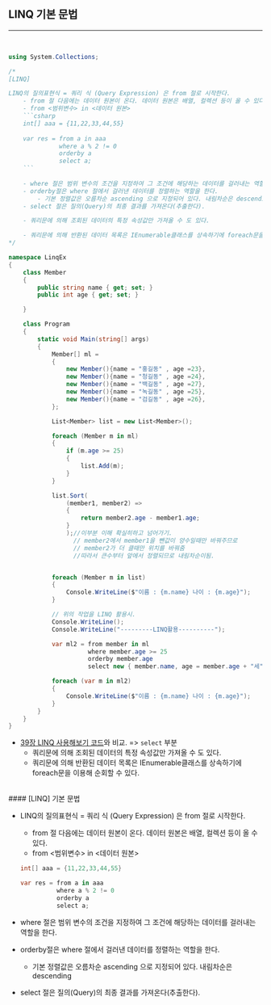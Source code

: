 ## LINQ 기본 문법
-----

<br />

```csharp
using System.Collections;

/*
[LINQ]

LINQ의 질의표현식 = 쿼리 식 (Query Expression) 은 from 절로 시작한다.
    - from 절 다음에는 데이터 원본이 온다. 데이터 원본은 배열, 컬렉션 등이 올 수 있다.
    - from <범위변수> in <데이터 원본> 
    ```csharp
    int[] aaa = {11,22,33,44,55}
    
    var res = from a in aaa
              where a % 2 != 0
              orderby a 
              select a;
    ```
    
    - where 절은 범위 변수의 조건을 지정하여 그 조건에 해당하는 데이터를 걸러내는 역할을 한다.
    - orderby절은 where 절에서 걸러낸 데이터를 정렬하는 역할을 한다.
        - 기본 정렬값은 오름차순 ascending 으로 지정되어 있다. 내림차순은 descending
    - select 절은 질의(Query)의 최종 결과를 가져온다(추출한다).

    - 쿼리문에 의해 조회된 데이터의 특정 속성값만 가져올 수 도 있다.

    - 쿼리문에 의해 반환된 데이터 목록은 IEnumerable클래스를 상속하기에 foreach문을 이용해 순회할 수 있다.
*/

namespace LinqEx
{
    class Member
    {
        public string name { get; set; }
        public int age { get; set; }

    }

    class Program
    {
        static void Main(string[] args)
        {
            Member[] ml =
            {
                new Member(){name = "홍길동" , age =23},
                new Member(){name = "청길동" , age =24},
                new Member(){name = "백길동" , age =27},
                new Member(){name = "녹길동" , age =25},
                new Member(){name = "검길동" , age =26},
            };

            List<Member> list = new List<Member>();

            foreach (Member m in ml)
            {
                if (m.age >= 25)
                {
                    list.Add(m);
                }
            }

            list.Sort(
                (member1, member2) =>
                {
                    return member2.age - member1.age;
                }
                );//이부분 이해 확실히하고 넘어가기.
                  // member2에서 member1을 뺀값이 양수일때만 바꿔주므로 
                  // member2가 더 클때만 위치를 바꿔줌
                  //따라서 큰수부터 앞에서 정렬되므로 내림차순이됨.


            foreach (Member m in list)
            {
                Console.WriteLine($"이름 : {m.name} 나이 : {m.age}");
            }

            // 위의 작업을 LINQ 활용시.
            Console.WriteLine();
            Console.WriteLine("---------LINQ활용----------");

            var ml2 = from member in ml
                      where member.age >= 25
                      orderby member.age
                      select new { member.name, age = member.age + "세" };

            foreach (var m in ml2)
            {
                Console.WriteLine($"이름 : {m.name} 나이 : {m.age}");
            }
        }
    }
}
```
- [39장 LINQ 사용해보기 코드](https://github.com/Dudu-Kim/Learning_Note/blob/main/Programming%20Language/C%23/39.%20LINQ%20%EC%82%AC%EC%9A%A9%ED%95%B4%EB%B3%B4%EA%B8%B0.md)와 비교. => `select` 부분
   - 쿼리문에 의해 조회된 데이터의 특정 속성값만 가져올 수 도 있다.
   - 쿼리문에 의해 반환된 데이터 목록은 IEnumerable클래스를 상속하기에 foreach문을 이용해 순회할 수 있다.


<br />
#### [LINQ] 기본 문법

- LINQ의 질의표현식 = 쿼리 식 (Query Expression) 은 from 절로 시작한다.
    - from 절 다음에는 데이터 원본이 온다. 데이터 원본은 배열, 컬렉션 등이 올 수 있다.
    - from <범위변수> in <데이터 원본> 
    
    ```csharp
    int[] aaa = {11,22,33,44,55}
    
    var res = from a in aaa
              where a % 2 != 0
              orderby a 
              select a;
    ```
    
 - where 절은 범위 변수의 조건을 지정하여 그 조건에 해당하는 데이터를 걸러내는 역할을 한다.
 - orderby절은 where 절에서 걸러낸 데이터를 정렬하는 역할을 한다.
     - 기본 정렬값은 오름차순 ascending 으로 지정되어 있다. 내림차순은 descending
 - select 절은 질의(Query)의 최종 결과를 가져온다(추출한다).